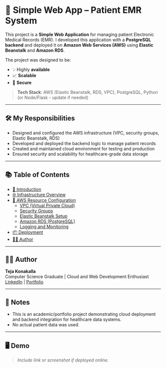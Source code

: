 # 🚀 Simple Web App – Patient EMR System

This project is a **Simple Web Application** for managing patient Electronic Medical Records (EMR). I developed this application with a **PostgreSQL backend** and deployed it on **Amazon Web Services (AWS)** using **Elastic Beanstalk** and **Amazon RDS**.

The project was designed to be:
- 💡 Highly **available**
- 📈 **Scalable**
- 🔐 **Secure**

> **Tech Stack**: AWS (Elastic Beanstalk, RDS, VPC), PostgreSQL, Python (or Node/Flask - update if needed)

---

## 🛠️ My Responsibilities

- Designed and configured the AWS infrastructure (VPC, security groups, Elastic Beanstalk, RDS)
- Developed and deployed the backend logic to manage patient records
- Created and maintained cloud environment for testing and production
- Ensured security and scalability for healthcare-grade data storage

---

## 📚 Table of Contents

- [📘 Introduction](#)
- [🌐 Infrastructure Overview](#)
- [🚀 AWS Resource Configuration](#)
  - [VPC (Virtual Private Cloud)](#)
  - [Security Groups](#)
  - [Elastic Beanstalk Setup](#)
  - [Amazon RDS (PostgreSQL)](#)
  - [Logging and Monitoring](#)
- [📦 Deployment](#)
- [👨‍💻 Author](#author)

---

## 👨‍💻 Author

**Teja Konakalla**  
Computer Science Graduate | Cloud and Web Development Enthusiast  
[LinkedIn](https://www.linkedin.com/in/teja-konakalla-003378243) | [Portfolio](https://tejakonakalla.github.io)

---

## 📎 Notes

- This is an academic/portfolio project demonstrating cloud deployment and backend integration for healthcare data systems.
- No actual patient data was used.

---

## 🖥️ Demo

> *Include link or screenshot if deployed online.*


